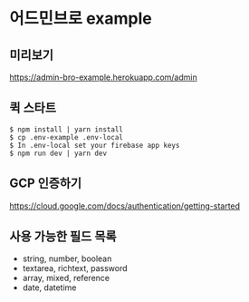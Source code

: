 # 어드민브로 example

## 미리보기
https://admin-bro-example.herokuapp.com/admin

## 퀵 스타트
```shell script
$ npm install | yarn install
$ cp .env-example .env-local
$ In .env-local set your firebase app keys
$ npm run dev | yarn dev
```

## GCP 인증하기
https://cloud.google.com/docs/authentication/getting-started

## 사용 가능한 필드 목록
- string, number, boolean
- textarea, richtext, password
- array, mixed, reference
- date, datetime
